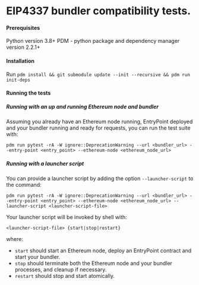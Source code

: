 # EIP4337 bundler compatibility tests.

#### Prerequisites 

Python version 3.8+
PDM - python package and dependency manager version 2.2.1+

#### Installation
Run `pdm install && git submodule update --init --recursive && pdm run init-deps`

#### Running the tests

##### Running with an up and running Ethereum node and bundler
Assuming you already have an Ethereum node running, EntryPoint deployed and your bundler running and ready for requests, you can run the test suite with:
```shell script
pdm run pytest -rA -W ignore::DeprecationWarning --url <bundler_url> --entry-point <entry_point> --ethereum-node <ethereum_node_url>
```

##### Running with a launcher script
You can provide a launcher script by adding the option `--launcher-script` to the command:
```shell script
pdm run pytest -rA -W ignore::DeprecationWarning --url <bundler_url> --entry-point <entry_point> --ethereum-node <ethereum_node_url> --launcher-script <launcher-script-file>
```

Your launcher script will be invoked by shell with:
```shell script
<launcher-script-file> {start|stop|restart}
```  
where:
- `start` should start an Ethereum node, deploy an EntryPoint contract and start your bundler.
- `stop` should terminate both the Ethereum node and your bundler processes, and cleanup if necessary.
- `restart` should stop and start atomically.  
